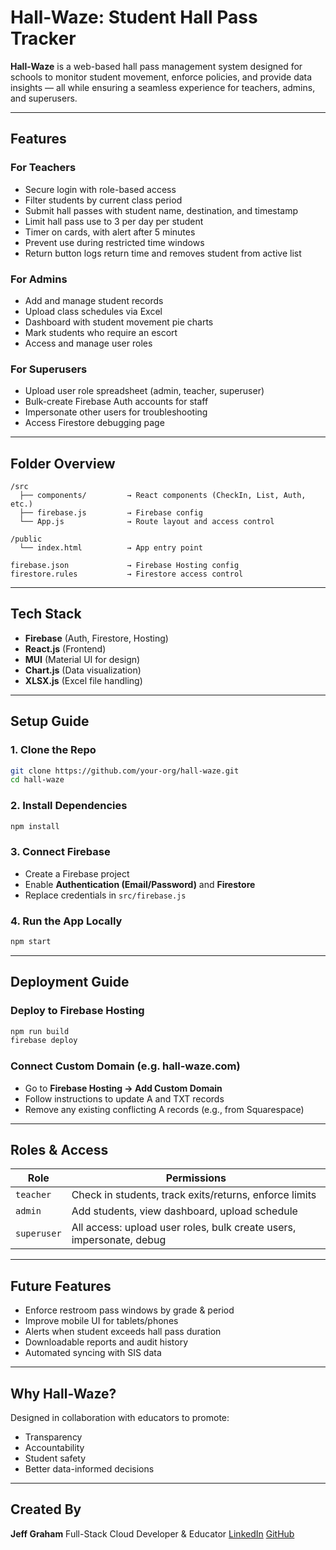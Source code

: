 # Hall-Waze: Student Hall Pass Tracker

**Hall-Waze** is a web-based hall pass management system designed for schools to monitor student movement, enforce policies, and provide data insights — all while ensuring a seamless experience for teachers, admins, and superusers.

---

## Features

### For Teachers

- Secure login with role-based access
- Filter students by current class period
- Submit hall passes with student name, destination, and timestamp
- Limit hall pass use to 3 per day per student
- Timer on cards, with alert after 5 minutes
- Prevent use during restricted time windows
- Return button logs return time and removes student from active list

### For Admins

- Add and manage student records
- Upload class schedules via Excel
- Dashboard with student movement pie charts
- Mark students who require an escort
- Access and manage user roles

### For Superusers

- Upload user role spreadsheet (admin, teacher, superuser)
- Bulk-create Firebase Auth accounts for staff
- Impersonate other users for troubleshooting
- Access Firestore debugging page

---

## Folder Overview

```
/src
  ├── components/         → React components (CheckIn, List, Auth, etc.)
  ├── firebase.js         → Firebase config
  └── App.js              → Route layout and access control

/public
  └── index.html          → App entry point

firebase.json             → Firebase Hosting config
firestore.rules           → Firestore access control
```

---

## Tech Stack

- **Firebase** (Auth, Firestore, Hosting)
- **React.js** (Frontend)
- **MUI** (Material UI for design)
- **Chart.js** (Data visualization)
- **XLSX.js** (Excel file handling)

---

## Setup Guide

### 1. Clone the Repo

```bash
git clone https://github.com/your-org/hall-waze.git
cd hall-waze
```

### 2. Install Dependencies

```bash
npm install
```

### 3. Connect Firebase

- Create a Firebase project
- Enable **Authentication (Email/Password)** and **Firestore**
- Replace credentials in `src/firebase.js`

### 4. Run the App Locally

```bash
npm start
```

---

## Deployment Guide

### Deploy to Firebase Hosting

```bash
npm run build
firebase deploy
```

### Connect Custom Domain (e.g. hall-waze.com)

- Go to **Firebase Hosting → Add Custom Domain**
- Follow instructions to update A and TXT records
- Remove any existing conflicting A records (e.g., from Squarespace)

---

## Roles & Access

| Role        | Permissions                                                          |
| ----------- | -------------------------------------------------------------------- |
| `teacher`   | Check in students, track exits/returns, enforce limits               |
| `admin`     | Add students, view dashboard, upload schedule                        |
| `superuser` | All access: upload user roles, bulk create users, impersonate, debug |

---

## Future Features

- Enforce restroom pass windows by grade & period
- Improve mobile UI for tablets/phones
- Alerts when student exceeds hall pass duration
- Downloadable reports and audit history
- Automated syncing with SIS data

---

## Why Hall-Waze?

Designed in collaboration with educators to promote:

- Transparency
- Accountability
- Student safety
- Better data-informed decisions

---

## Created By

**Jeff Graham**
Full-Stack Cloud Developer & Educator
[LinkedIn](https://linkedin.com/in/jeffgrahamcodes)
[GitHub](https://github.com/jeffgrahamcodes)
